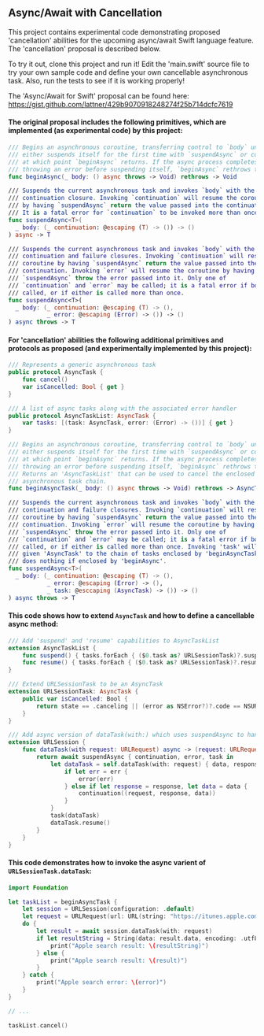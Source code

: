 ## Async/Await with Cancellation

This project contains experimental code demonstrating proposed 'cancellation' abilities for the upcoming async/await Swift language feature.  The 'cancellation' proposal is described below.

To try it out, clone this project and run it! Edit the 'main.swift' source file to try your own sample code and define your own cancellable asynchronous task.  Also, run the tests to see if it is working properly!

The 'Async/Await for Swift' proposal can be found here: https://gist.github.com/lattner/429b9070918248274f25b714dcfc7619

#### The original proposal includes the following primitives, which are implemented (as experimental code) by this project:

```swift
/// Begins an asynchronous coroutine, transferring control to `body` until it
/// either suspends itself for the first time with `suspendAsync` or completes,
/// at which point `beginAsync` returns. If the async process completes by
/// throwing an error before suspending itself, `beginAsync` rethrows the error.
func beginAsync(_ body: () async throws -> Void) rethrows -> Void

/// Suspends the current asynchronous task and invokes `body` with the task's
/// continuation closure. Invoking `continuation` will resume the coroutine
/// by having `suspendAsync` return the value passed into the continuation.
/// It is a fatal error for `continuation` to be invoked more than once.
func suspendAsync<T>(
  _ body: (_ continuation: @escaping (T) -> ()) -> ()
) async -> T

/// Suspends the current asynchronous task and invokes `body` with the task's
/// continuation and failure closures. Invoking `continuation` will resume the
/// coroutine by having `suspendAsync` return the value passed into the
/// continuation. Invoking `error` will resume the coroutine by having
/// `suspendAsync` throw the error passed into it. Only one of
/// `continuation` and `error` may be called; it is a fatal error if both are
/// called, or if either is called more than once.
func suspendAsync<T>(
  _ body: (_ continuation: @escaping (T) -> (),
           _ error: @escaping (Error) -> ()) -> ()
) async throws -> T
```

#### For 'cancellation' abilities the following additional primitives and protocols as proposed (and experimentally implemented by this project):

```swift
/// Represents a generic asynchronous task
public protocol AsyncTask {
    func cancel()
    var isCancelled: Bool { get }
}

/// A list of async tasks along with the associated error handler
public protocol AsyncTaskList: AsyncTask {
    var tasks: [(task: AsyncTask, error: (Error) -> ())] { get }
}

/// Begins an asynchronous coroutine, transferring control to `body` until it
/// either suspends itself for the first time with `suspendAsync` or completes,
/// at which point `beginAsync` returns. If the async process completes by
/// throwing an error before suspending itself, `beginAsync` rethrows the error.
/// Returns an 'AsyncTaskList' that can be used to cancel the enclosed
/// asynchronous task chain.
func beginAsyncTask(_ body: () async throws -> Void) rethrows -> AsyncTaskList

/// Suspends the current asynchronous task and invokes `body` with the task's
/// continuation and failure closures. Invoking `continuation` will resume the
/// coroutine by having `suspendAsync` return the value passed into the
/// continuation. Invoking `error` will resume the coroutine by having
/// `suspendAsync` throw the error passed into it. Only one of
/// `continuation` and `error` may be called; it is a fatal error if both are
/// called, or if either is called more than once. Invoking 'task' will add the
/// given 'AsyncTask' to the chain of tasks enclosed by 'beginAsyncTask', or
/// does nothing if enclosed by 'beginAsync'.
func suspendAsync<T>(
  _ body: (_ continuation: @escaping (T) -> (),
           _ error: @escaping (Error) -> (),
           _ task: @esccaping (AsyncTask) -> ()) -> ()
) async throws -> T
```

#### This code shows how to extend `AsyncTask` and how to define a cancellable async method:

```swift
/// Add 'suspend' and 'resume' capabilities to AsyncTaskList
extension AsyncTaskList {
    func suspend() { tasks.forEach { ($0.task as? URLSessionTask)?.suspend() } }
    func resume() { tasks.forEach { ($0.task as? URLSessionTask)?.resume() } }
}

/// Extend URLSessionTask to be an AsyncTask
extension URLSessionTask: AsyncTask {
    public var isCancelled: Bool {
        return state == .canceling || (error as NSError?)?.code == NSURLErrorCancelled
    }
}

/// Add async version of dataTask(with:) which uses suspendAsync to handle the callback
extension URLSession {
    func dataTask(with request: URLRequest) async -> (request: URLRequest, response: URLResponse, data: Data) {
        return await suspendAsync { continuation, error, task in
            let dataTask = self.dataTask(with: request) { data, response, err in
                if let err = err {
                    error(err)
                } else if let response = response, let data = data {
                    continuation((request, response, data))
                }
            }
            task(dataTask)
            dataTask.resume()
        }
    }
}
```

#### This code demonstrates how to invoke the async varient of `URLSessionTask.dataTask`:

```swift
import Foundation

let taskList = beginAsyncTask {
    let session = URLSession(configuration: .default)
    let request = URLRequest(url: URL(string: "https://itunes.apple.com/search")!)
    do {
        let result = await session.dataTask(with: request)
        if let resultString = String(data: result.data, encoding: .utf8) {
            print("Apple search result: \(resultString)")
        } else {
            print("Apple search result: \(result)")
        }
    } catch {
        print("Apple search error: \(error)")
    }
}

// ...

taskList.cancel()
```
